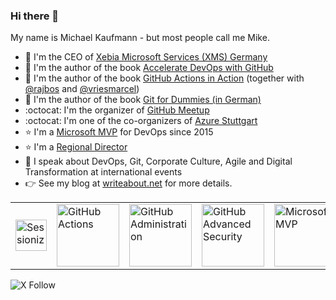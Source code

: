 ### Hi there 👋
My name is Michael Kaufmann - but most people call me Mike.

- :hammer: I'm the CEO of [Xebia Microsoft Services (XMS) Germany](https://xebia.com/about-us)
- :notebook: I'm the author of the book [Accelerate DevOps with GitHub](https://www.amazon.com/Accelerate-DevOps-GitHub-software-performance-ebook/dp/B0B4DW7NSL)
- :notebook: I'm the author of the book [GitHub Actions in Action](https://www.manning.com/books/github-actions-in-action) (together with [@rajbos](https://github.com/rajbos) and [@vriesmarcel](https://github.com/vriesmarcel))
- :notebook: I'm the author of the book [Git for Dummies (in German)](https://www.amazon.com/Git-Dummies-German-Michael-Kaufmann-ebook/dp/B08SJBN9N6)
- :octocat: I'm the organizer of [GitHub Meetup](https://www.meetup.com/GitHub-Meetup/)
- :octocat: I'm one of the co-organizers of [Azure Stuttgart](http://www.azurestuttgart.de/)
- :star: I'm a [Microsoft MVP](https://mvp.microsoft.com/en-us/PublicProfile/5001600) for DevOps since 2015
- :star: I'm a [Regional Director](https://rd.microsoft.com/en-us/michael-kaufmann)
- :microphone: I speak about DevOps, Git, Corporate Culture, Agile and Digital Transformation at international events
- :point_right: See my blog at [writeabout.net](https://writeabout.net) for more details.

<table>
  <tr>
    <td><a href="https://sessionize.com/most-active-speakers-2023/"><img src="https://github.com/wulfland/wulfland/assets/5276337/b474f1d5-ef28-420e-8bee-5b459e30ee17" alt="Sessionize Most Active Speaker 2023" width="50"/></a></td>
    <td><a href="https://www.credly.com/badges/5dc0d69f-19ab-4026-8268-7ddab5817fd5"><img src="https://github.com/wulfland/wulfland/assets/5276337/75661e1d-c7fa-4e7e-b3b4-6b0002a5d859" alt="GitHub Actions" width="100"/></a></td>
    <td><a href="https://www.credly.com/badges/daaf2e62-147b-44ae-9cc1-e27df8153bc0"><img src="https://github.com/wulfland/wulfland/assets/5276337/20ea1348-aa48-4f08-9c25-0ee58abbe423" alt="GitHub Administration" width="100"/></a></td>
    <td><a href="https://www.credly.com/badges/4ef7471c-8a77-49d7-a41e-6516f6659a55"><img src="https://github.com/wulfland/wulfland/assets/5276337/d01d7168-8bad-4060-bdb3-6cc111f66f44" alt="GitHub Advanced Security" width="100"/></a></td>
    <td><a href="https://www.credly.com/badges/5107ebc7-d98e-4801-8f2d-c7601661c18f"><img src="https://github.com/wulfland/wulfland/assets/5276337/0ef60d5e-f619-4160-beed-3b8207968336" alt="Microsoft MVP" width="100"/></a></td>
    <td><a href="https://www.credly.com/badges/413c2606-b382-406e-bf25-dbd3658d5ba0"><img src="https://github.com/wulfland/wulfland/assets/5276337/b1c16e2f-b336-462d-b4ba-73bf5deec4e1" alt="PSM 1" width="100"/></a></td>
    <td><a href="https://www.credly.com/badges/d387652a-8bc1-4305-af6f-dc3e55676aed"><img src="https://github.com/wulfland/wulfland/assets/5276337/ac4289d1-889f-40cc-b4bb-29fb1a211d90" alt="PSPO" width="100"/></a></td>
  </tr>
</table>

![X Follow](https://img.shields.io/twitter/follow/mike_kaufmann?style=social)

